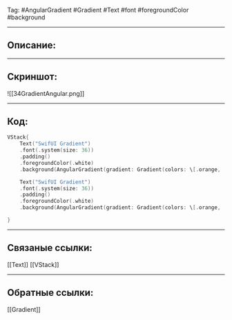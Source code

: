 Tag: #AngularGradient #Gradient #Text #font #foregroundColor #background

---
## Описание:


---
## Скриншот:
![[34GradientAngular.png]]

---
## Код:

``` swift
VStack{
    Text("SwifUI Gradient")
    .font(.system(size: 36))
    .padding()
    .foregroundColor(.white)
    .background(AngularGradient(gradient: Gradient(colors: \[.orange, .red, .purple\]), center: UnitPoint(x: 0.5, y: 0.5), angle: Angle.init(degrees: \-45)))

    Text("SwifUI Gradient")
    .font(.system(size: 36))
    .padding()
    .foregroundColor(.white)
    .background(AngularGradient(gradient: Gradient(colors: \[.orange, .red, .purple\]), center: UnitPoint(x: 0.5, y: 0.5), startAngle: Angle.init(degrees: 0), endAngle: Angle.init(degrees: 0)))

}

```


---
## Связаные ссылки:
[[Text]]
[[VStack]]

---
## Обратные ссылки:
[[Gradient]]
